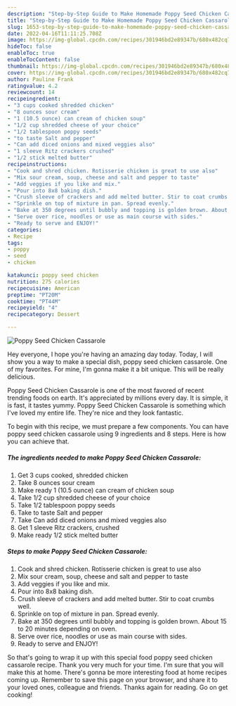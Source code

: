 ```yaml
---
description: "Step-by-Step Guide to Make Homemade Poppy Seed Chicken Cassarole"
title: "Step-by-Step Guide to Make Homemade Poppy Seed Chicken Cassarole"
slug: 1653-step-by-step-guide-to-make-homemade-poppy-seed-chicken-cassarole
date: 2022-04-16T11:11:25.708Z
image: https://img-global.cpcdn.com/recipes/301946bd2e89347b/680x482cq70/poppy-seed-chicken-cassarole-recipe-main-photo.jpg
hideToc: false
enableToc: true
enableTocContent: false
thumbnail: https://img-global.cpcdn.com/recipes/301946bd2e89347b/680x482cq70/poppy-seed-chicken-cassarole-recipe-main-photo.jpg
cover: https://img-global.cpcdn.com/recipes/301946bd2e89347b/680x482cq70/poppy-seed-chicken-cassarole-recipe-main-photo.jpg
author: Pauline Frank
ratingvalue: 4.2
reviewcount: 14
recipeingredient:
- "3 cups cooked shredded chicken"
- "8 ounces sour cream"
- "1 (10.5 ounce) can cream of chicken soup"
- "1/2 cup shredded cheese of your choice"
- "1/2 tablespoon poppy seeds"
- "to taste Salt and pepper"
- "Can add diced onions and mixed veggies also"
- "1 sleeve Ritz crackers crushed"
- "1/2 stick melted butter"
recipeinstructions:
- "Cook and shred chicken. Rotisserie chicken is great to use also"
- "Mix sour cream, soup, cheese and salt and pepper to taste"
- "Add veggies if you like and mix."
- "Pour into 8x8 baking dish."
- "Crush sleeve of crackers and add melted butter. Stir to coat crumbs well."
- "Sprinkle on top of mixture in pan. Spread evenly."
- "Bake at 350 degrees until bubbly and topping is golden brown. About 15 to 20 minutes depending on oven."
- "Serve over rice, noodles or use as main course with sides."
- "Ready to serve and ENJOY!"
categories:
- Recipe
tags:
- poppy
- seed
- chicken

katakunci: poppy seed chicken 
nutrition: 275 calories
recipecuisine: American
preptime: "PT20M"
cooktime: "PT44M"
recipeyield: "4"
recipecategory: Dessert

---
```



![Poppy Seed Chicken Cassarole](https://img-global.cpcdn.com/recipes/301946bd2e89347b/680x482cq70/poppy-seed-chicken-cassarole-recipe-main-photo.jpg)

Hey everyone, I hope you're having an amazing day today. Today, I will show you a way to make a special dish, poppy seed chicken cassarole. One of my favorites. For mine, I'm gonna make it a bit unique. This will be really delicious.

Poppy Seed Chicken Cassarole is one of the most favored of recent trending foods on earth. It's appreciated by millions every day. It is simple, it is fast, it tastes yummy. Poppy Seed Chicken Cassarole is something which I've loved my entire life. They're nice and they look fantastic.




To begin with this recipe, we must prepare a few components. You can have poppy seed chicken cassarole using 9 ingredients and 8 steps. Here is how you can achieve that.

<!--inarticleads1-->

##### The ingredients needed to make Poppy Seed Chicken Cassarole:

1. Get 3 cups cooked, shredded chicken
1. Take 8 ounces sour cream
1. Make ready 1 (10.5 ounce) can cream of chicken soup
1. Take 1/2 cup shredded cheese of your choice
1. Take 1/2 tablespoon poppy seeds
1. Take to taste Salt and pepper
1. Take Can add diced onions and mixed veggies also
1. Get 1 sleeve Ritz crackers, crushed
1. Make ready 1/2 stick melted butter




<!--inarticleads2-->

##### Steps to make Poppy Seed Chicken Cassarole:

1. Cook and shred chicken. Rotisserie chicken is great to use also
1. Mix sour cream, soup, cheese and salt and pepper to taste
1. Add veggies if you like and mix.
1. Pour into 8x8 baking dish.
1. Crush sleeve of crackers and add melted butter. Stir to coat crumbs well.
1. Sprinkle on top of mixture in pan. Spread evenly.
1. Bake at 350 degrees until bubbly and topping is golden brown. About 15 to 20 minutes depending on oven.
1. Serve over rice, noodles or use as main course with sides.
1. Ready to serve and ENJOY!



So that's going to wrap it up with this special food poppy seed chicken cassarole recipe. Thank you very much for your time. I'm sure that you will make this at home. There's gonna be more interesting food at home recipes coming up. Remember to save this page on your browser, and share it to your loved ones, colleague and friends. Thanks again for reading. Go on get cooking!
